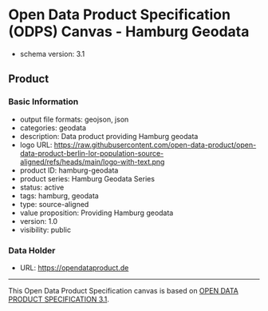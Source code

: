 
# Open Data Product Specification (ODPS) Canvas - Hamburg Geodata

* schema version: 3.1
## Product

### Basic Information

* output file formats: geojson, json
* categories: geodata
* description: Data product providing Hamburg geodata
* logo URL: https://raw.githubusercontent.com/open-data-product/open-data-product-berlin-lor-population-source-aligned/refs/heads/main/logo-with-text.png
* product ID: hamburg-geodata
* product series: Hamburg Geodata Series
* status: active
* tags: hamburg, geodata
* type: source-aligned
* value proposition: Providing Hamburg geodata
* version: 1.0
* visibility: public

### Data Holder

* URL: https://opendataproduct.de


---
This Open Data Product Specification canvas is based on [OPEN DATA PRODUCT SPECIFICATION 3.1](https://opendataproducts.org/v3.1/#open-data-product-specification-3-1).